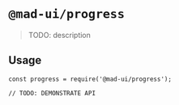 # `@mad-ui/progress`

> TODO: description

## Usage

```
const progress = require('@mad-ui/progress');

// TODO: DEMONSTRATE API
```

